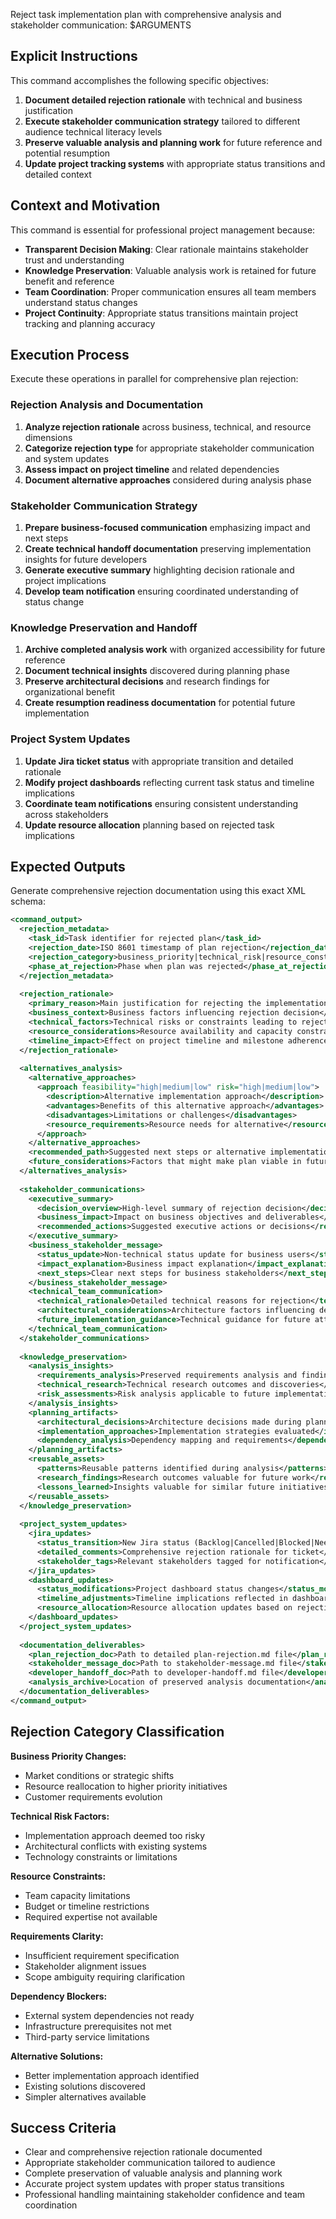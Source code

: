 Reject task implementation plan with comprehensive analysis and stakeholder communication: $ARGUMENTS

## Explicit Instructions

This command accomplishes the following specific objectives:

1. **Document detailed rejection rationale** with technical and business justification
2. **Execute stakeholder communication strategy** tailored to different audience technical literacy levels
3. **Preserve valuable analysis and planning work** for future reference and potential resumption
4. **Update project tracking systems** with appropriate status transitions and detailed context

## Context and Motivation

This command is essential for professional project management because:

- **Transparent Decision Making**: Clear rationale maintains stakeholder trust and understanding
- **Knowledge Preservation**: Valuable analysis work is retained for future benefit and reference
- **Team Coordination**: Proper communication ensures all team members understand status changes
- **Project Continuity**: Appropriate status transitions maintain project tracking and planning accuracy

## Execution Process

Execute these operations in parallel for comprehensive plan rejection:

### Rejection Analysis and Documentation

1. **Analyze rejection rationale** across business, technical, and resource dimensions
2. **Categorize rejection type** for appropriate stakeholder communication and system updates
3. **Assess impact on project timeline** and related dependencies
4. **Document alternative approaches** considered during analysis phase

### Stakeholder Communication Strategy

1. **Prepare business-focused communication** emphasizing impact and next steps
2. **Create technical handoff documentation** preserving implementation insights for future developers
3. **Generate executive summary** highlighting decision rationale and project implications
4. **Develop team notification** ensuring coordinated understanding of status change

### Knowledge Preservation and Handoff

1. **Archive completed analysis work** with organized accessibility for future reference
2. **Document technical insights** discovered during planning phase
3. **Preserve architectural decisions** and research findings for organizational benefit
4. **Create resumption readiness documentation** for potential future implementation

### Project System Updates

1. **Update Jira ticket status** with appropriate transition and detailed rationale
2. **Modify project dashboards** reflecting current task status and timeline implications
3. **Coordinate team notifications** ensuring consistent understanding across stakeholders
4. **Update resource allocation** planning based on rejected task implications

## Expected Outputs

Generate comprehensive rejection documentation using this exact XML schema:

```xml
<command_output>
  <rejection_metadata>
    <task_id>Task identifier for rejected plan</task_id>
    <rejection_date>ISO 8601 timestamp of plan rejection</rejection_date>
    <rejection_category>business_priority|technical_risk|resource_constraints|requirements_clarity|dependencies|alternative_solution</rejection_category>
    <phase_at_rejection>Phase when plan was rejected</phase_at_rejection>
  </rejection_metadata>
  
  <rejection_rationale>
    <primary_reason>Main justification for rejecting the implementation plan</primary_reason>
    <business_context>Business factors influencing rejection decision</business_context>
    <technical_factors>Technical risks or constraints leading to rejection</technical_factors>
    <resource_considerations>Resource availability and capacity constraints</resource_considerations>
    <timeline_impact>Effect on project timeline and milestone adherence</timeline_impact>
  </rejection_rationale>
  
  <alternatives_analysis>
    <alternative_approaches>
      <approach feasibility="high|medium|low" risk="high|medium|low">
        <description>Alternative implementation approach</description>
        <advantages>Benefits of this alternative approach</advantages>
        <disadvantages>Limitations or challenges</disadvantages>
        <resource_requirements>Resource needs for alternative</resource_requirements>
      </approach>
    </alternative_approaches>
    <recommended_path>Suggested next steps or alternative implementation</recommended_path>
    <future_considerations>Factors that might make plan viable in future</future_considerations>
  </alternatives_analysis>
  
  <stakeholder_communications>
    <executive_summary>
      <decision_overview>High-level summary of rejection decision</decision_overview>
      <business_impact>Impact on business objectives and deliverables</business_impact>
      <recommended_actions>Suggested executive actions or decisions</recommended_actions>
    </executive_summary>
    <business_stakeholder_message>
      <status_update>Non-technical status update for business users</status_update>
      <impact_explanation>Business impact explanation</impact_explanation>
      <next_steps>Clear next steps for business stakeholders</next_steps>
    </business_stakeholder_message>
    <technical_team_communication>
      <technical_rationale>Detailed technical reasons for rejection</technical_rationale>
      <architectural_considerations>Architecture factors influencing decision</architectural_considerations>
      <future_implementation_guidance>Technical guidance for future attempts</future_implementation_guidance>
    </technical_team_communication>
  </stakeholder_communications>
  
  <knowledge_preservation>
    <analysis_insights>
      <requirements_analysis>Preserved requirements analysis and findings</requirements_analysis>
      <technical_research>Technical research outcomes and discoveries</technical_research>
      <risk_assessments>Risk analysis applicable to future implementations</risk_assessments>
    </analysis_insights>
    <planning_artifacts>
      <architectural_decisions>Architecture decisions made during planning</architectural_decisions>
      <implementation_approaches>Implementation strategies evaluated</implementation_approaches>
      <dependency_analysis>Dependency mapping and requirements</dependency_analysis>
    </planning_artifacts>
    <reusable_assets>
      <patterns>Reusable patterns identified during analysis</patterns>
      <research_findings>Research outcomes valuable for future work</research_findings>
      <lessons_learned>Insights valuable for similar future initiatives</lessons_learned>
    </reusable_assets>
  </knowledge_preservation>
  
  <project_system_updates>
    <jira_updates>
      <status_transition>New Jira status (Backlog|Cancelled|Blocked|Needs Clarification)</status_transition>
      <detailed_comments>Comprehensive rejection rationale for ticket</detailed_comments>
      <stakeholder_tags>Relevant stakeholders tagged for notification</stakeholder_tags>
    </jira_updates>
    <dashboard_updates>
      <status_modifications>Project dashboard status changes</status_modifications>
      <timeline_adjustments>Timeline implications reflected in dashboards</timeline_adjustments>
      <resource_allocation>Resource allocation updates based on rejection</resource_allocation>
    </dashboard_updates>
  </project_system_updates>
  
  <documentation_deliverables>
    <plan_rejection_doc>Path to detailed plan-rejection.md file</plan_rejection_doc>
    <stakeholder_message_doc>Path to stakeholder-message.md file</stakeholder_message_doc>
    <developer_handoff_doc>Path to developer-handoff.md file</developer_handoff_doc>
    <analysis_archive>Location of preserved analysis documentation</analysis_archive>
  </documentation_deliverables>
</command_output>
```

## Rejection Category Classification

**Business Priority Changes:**

- Market conditions or strategic shifts
- Resource reallocation to higher priority initiatives
- Customer requirements evolution

**Technical Risk Factors:**

- Implementation approach deemed too risky
- Architectural conflicts with existing systems
- Technology constraints or limitations

**Resource Constraints:**

- Team capacity limitations
- Budget or timeline restrictions
- Required expertise not available

**Requirements Clarity:**

- Insufficient requirement specification
- Stakeholder alignment issues
- Scope ambiguity requiring clarification

**Dependency Blockers:**

- External system dependencies not ready
- Infrastructure prerequisites not met
- Third-party service limitations

**Alternative Solutions:**

- Better implementation approach identified
- Existing solutions discovered
- Simpler alternatives available

## Success Criteria

- Clear and comprehensive rejection rationale documented
- Appropriate stakeholder communication tailored to audience
- Complete preservation of valuable analysis and planning work
- Accurate project system updates with proper status transitions
- Professional handling maintaining stakeholder confidence and team coordination
